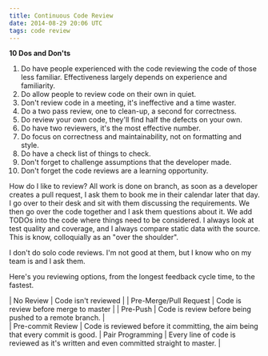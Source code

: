 ```yaml
---
title: Continuous Code Review
date: 2014-08-29 20:06 UTC
tags: code review
---
```

**10 Dos and Don'ts**

1. Do have people experienced with the code reviewing the code of those less familiar. Effectiveness largely depends on experience and familiarity. 
2. Do allow people to review code on their own in quiet.
3. Don't review code in a meeting, it's ineffective and a time waster.
4. Do a two pass review, one to clean-up, a second for correctness.
5. Do review your own code, they'll find half the defects on your own.
6. Do have two reviewers, it's the most effective number. 
7. Do focus on correctness and maintainability, not on formatting and style.
8. Do have a check list of things to check.
9. Don't forget to challenge assumptions that the developer made. 
10. Don't forget the code reviews are a learning opportunity.

How do I like to review? All work is done on branch, as soon as a developer creates a pull request, I ask them to book me in their calendar later that day. I go over to their desk and sit with them discussing the requirements.  We then go over the code together and I ask them questions about it. We add TODOs into the code where things need to be considered. I always look at test quality and coverage, and I always compare static data with the source. This is know, colloquially as an "over the shoulder".

I don't do solo code reviews. I'm not good at them, but I know who on my team is and I ask them.

Here's you reviewing options, from the longest feedback cycle time, to the fastest.

| No Review | Code isn't reviewed |
| Pre-Merge/Pull Request | Code is review before merge to master |
| Pre-Push | Code is review before being pushed to a remote branch. |  
| Pre-commit Review | Code is reviewed before it committing, the aim being that every commit is good. |
 Pair Programming | Every line of code is reviewed as it's written and even committed straight to master. |